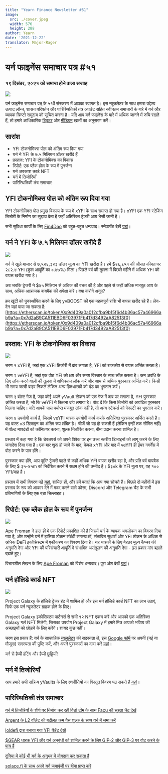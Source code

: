 ```yaml
---
title: "Yearn Finance Newsletter #51"
image:
  src: ./cover.jpeg
  width: 576
  height: 288
author: Yearn
date: '2021-12-22'
translator: Major-Rager
---
```


# यर्न फाइनेंस समाचार पत्र #५१

### १९ दिसंबर, २०२१ को समाप्त होने वाला सप्ताह

![](/_posts/_newsletters/Yearn-Finance-Newsletter-51/cover.jpeg?w=880&h=440)

यर्न फाइनेंस समाचार पत् के ५१वें संस्करण में आपका स्वागत है। इस न्यूज़लेटर के साथ हमारा उद्देश्य उत्पाद लॉन्च, शासन परिवर्तन और पारिस्थितिकी तंत्र अपडेट सहित नवीनतम समाचारों के बारे में यर्न और व्यापक क्रिप्टो समुदाय को सूचित करना है। यदि आप यर्न फाइनेंस के बारे में अधिक जानने में रुचि रखते हैं, तो हमारे आधिकारिक [ट्विटर](https://twitter.com/iearnfinance) और [मीडियम](https://medium.com/iearn) खातों का अनुसरण करें।

## सारांश

- YFI टोकनोमिक्स पोल को अंतिम रूप दिया गया
- यर्न ने YFI के ७.५ मिलियन डॉलर खरीदे हैं
- प्रस्ताव: YFI के टोकनोमिक्स का विकास
- रिपोर्ट: एक ब्लैक होल के रूप में पुनर्जन्म
- यर्न अवकाश कार्ड NFT
- यर्न में तिजोरियाँ
- पारिस्थितिकी तंत्र समाचार

## YFI टोकनोमिक्स पोल को अंतिम रूप दिया गया

YFI टोकनोमिक्स पोल प्रमुख विकल्प के रूप में xYFI के साथ समाप्त हो गया है। xYFI एक YFI स्टेकिंग तिजोरी के निर्माण का सुझाव देता है जहाँ अतिरिक्त ट्रेजरी आय भेजी जानी है।

सभी सुविधा कार्यों के लिए [Fin4Dao](https://twitter.com/Fin4Dao) को बहुत-बहुत धन्यवाद। स्नैपशॉट देखें [यहां](https://snapshot.org/#/ybaby.eth/proposal/0x783cb3d57dd59b2827f6a42967375f06504cc947eba3c0e495c7b29ffd47aea)।

## यर्न ने YFI के ७.५ मिलियन डॉलर खरीदे हैं

![](/_posts/_newsletters/Yearn-Finance-Newsletter-51/image2.jpg?w=800&h=609)

यर्न ने खुले बाजार से ७,५२६,३२३ डॉलर मूल्य का YFI खरीदा है। हमें $२६,६५१ की औसत कीमत पर २८२.४ YFI (कुल आपूर्ति का ०.७७%) मिला। पिछले वर्ष की तुलना में पिछले महीने में अधिक YFI को वापस खरीदा गया है।

अब जबकि ट्रेजरी ने $४५ मिलियन से अधिक की बचत की है और पहले से कहीं अधिक मजबूत आय के साथ, अधिक आक्रामक बायबैक की अपेक्षा करें। क्या करोगे अनूप?

हम खूंटी को पुनर्स्थापित करने के लिए yvBOOST की एक महत्वपूर्ण राशि भी वापस खरीद रहे हैं। लेन-देन यहां पाया जा सकता है: [https://etherscan.io/token/0x9d409a0a012cfba9b15f6d4b36ac57a46966ab9a?a=0x7d2aB9CA511EBD6F03971Fb417d3492aA82513f0](https://etherscan.io/token/0x9d409a0a012cfba9b15f6d4b36ac57a46966ab9a?a=0x7d2aB9CA511EBD6F03971Fb417d3492aA82513f0)

## प्रस्ताव: YFI के टोकनोमिक्स का विकास

![](/_posts/_newsletters/Yearn-Finance-Newsletter-51/image3.jpg?w=800&h=466)

चरण १ xYFI है, जहां एक xYFI तिजोरी में दांव लगाता है, YFI को राजकोष से वापस अर्जित करता है।

चरण २ veYFI है, जहां एक वोट YFI को क्षय और समय विस्तार के साथ लॉक करता है। कम अवधि के लिए लॉक करने वालों की तुलना में अधिकतम लॉक करें और आय से अधिक पुरस्कार अर्जित करें। किसी भी समय जल्दी बाहर निकलें लेकिन अन्य हितधारकों को दंड का भुगतान करें।

चरण ३ वॉल्ट गेज है, जहां कोई अपने yVault टोकन को एक गेज में दांव पर लगाता है, YFI पुरस्कार अर्जित करता है, जो कि veYFI ने कितना दांव लगाया है। वोट दें कि किस तिजोरी को आवंटित पुरस्कार मिलना चाहिए। यदि आपके पास पर्याप्त मजबूत लॉक नहीं है, तो अन्य स्टेकर्स को पेनल्टी का भुगतान करें।

चरण ४ उपयोगी कार्य है, जिसमें veYFI धारक उपयोगी कार्य करके अतिरिक्त पुरस्कार अर्जित करते हैं। यह वाल्ट v3 डिज़ाइन का अंतिम रूप लंबित है। चीजें जो यह हो सकती हैं (लेकिन इन्हीं तक सीमित नहीं) में वॉल्ट मापदंडों को कॉन्फ़िगर करना, शुल्क निर्धारित करना, बीमा प्रदान करना शामिल है।

प्रस्ताव में कहा गया है कि डेवलपर्स को अपने विवेक पर इन उच्च स्तरीय डिजाइनों को लागू करने के लिए जनादेश दिया गया है। एक बार शुरू हो जाने के बाद, केवल xYFI और बाद में veYFI ही ईयर गवर्नेंस में वोट करने के पात्र होंगे।

पुरस्कार क्या होंगे, आप पूछें? ट्रेजरी पहले से कहीं अधिक YFI वापस खरीद रहा है, और प्रति वर्ष बायबैक के लिए $ ३५-४५m को निर्देशित करने में सक्षम होने की उम्मीद है। $३०k के YFI मूल्य पर, वह १०० YFI/माह है।

प्रस्ताव में सभी विवरण पढ़ें [यहां](https://gov.yearn.finance/t/proposal-evolving-yfi-tokenomics/11994), शामिल हों, और हमें बताएं कि आप क्या सोचते हैं। पिछले दो महीनों में इस प्रस्ताव के रूप को आकार देने में मदद करने वाले फोरम, Discord और Telegram चैट के सभी प्रतिभागियों के लिए एक बड़ा चिल्लाहट।

## रिपोर्ट: एक ब्लैक होल के रूप में पुनर्जन्म

![](/_posts/_newsletters/Yearn-Finance-Newsletter-51/image4.jpg?w=733&h=750)

Ape Froman ने हाल ही में एक रिपोर्ट प्रकाशित की है जिसमें यर्न के व्यापक अवलोकन का विवरण दिया गया है, और उन्होंने यर्न में हालिया टोकन संबंधी समस्याओं, संभावित सुधारों और YFI टोकन के अधिक से अधिक DeFi इकोसिस्टम में एकीकरण का विवरण दिया है। यह धारकों के लिए बेहतर मूल्य कैप्चर की अनुमति देगा और YFI की परिसंचारी आपूर्ति में संभावित असंतुलन की अनुमति देगा - इस प्रकार मांग बढ़ाते बढ़ाते हुए।

विचारशील लेखन के लिए [Ape Froman](https://medium.com/@portiadog) को विशेष धन्यवाद। पूरा अंश देखें [यहां](https://medium.com/@portiadog/yfi-reborn-as-a-black-hole-db249b90ed5a)।

## यर्न हॉलिडे कार्ड NFT

![](/_posts/_newsletters/Yearn-Finance-Newsletter-51/image5.jpg?w=625&h=750)

Project Galaxy के हॉलिडे ट्रेजर हंट में शामिल हों और इस यर्न हॉलिडे कार्ड NFT का लाभ उठाएं, सिर्फ एक यर्न न्यूजलेटर ग्राहक होने के लिए।

Project Galaxy इकोसिस्टम पार्टनर्स से सभी १२ NFT एकत्र करें और आपको एक अतिरिक्त Galaxy गर्ल NFT मिलेगी, जिसका उपयोग Project Galaxy में हमारे मित्र आपको भविष्य की अच्छाइयों को छोड़ने के लिए करेंगे। शायद कुछ नहीं।

चरण इस प्रकार हैं: यर्न के साप्ताहिक [न्यूज़लेटर](https://yearn.substack.com/) की सदस्यता लें, इस [Google फॉर्म](https://forms.gle/gsVpRsjdSXxyaXha9) पर अपनी (नई या मौजूदा) सदस्यता की पुष्टि करें, और अपने पुरस्कारों का दावा करें [यहां](https://galaxy.eco/yearn/campaign/GCTj8UUaoD)।

यर्न से हैप्पी हंटिंग और हैप्पी छुट्टियाँ!

## यर्न में तिजोरियाँ

आप हमारे सभी सक्रिय yVaults के लिए रणनीतियों का विस्तृत विवरण पढ़ सकते हैं [यहां](https://medium.com/yearn-state-of-the-vaults/the-vaults-at-yearn-9237905ffed3)।

## पारिस्थितिकी तंत्र समाचार

[यर्न में तिजोरियाँ के शीर्ष पर निर्माण कर रही विडो टीम के साथ Facu की सुरक्षा चैट देखें](https://www.joinwido.com/blog/chat-with-facu-about-wido-together-and-its-security-model )

[Argent के L2 वॉलेट की बदौलत कम गैस शुल्क के साथ यर्न में जमा करें](https://twitter.com/argentHQ/status/1471503921851944983)

[loldefi द्वारा बनाया गया YFI पेंडेंट देखें](https://twitter.com/loldefi/status/1470449196939493383)

[$GEAR धारक YFI और यर्न अनुबंधों को शामिल करने के लिए GIP-2 और GIP-3 पर वोट करने के पात्र हैं](https://twitter.com/GearboxProtocol/status/1472299963149426696?s=20)

[दुनिया में कोई भी यर्न के अनुभव में योगदान कर सकता है](https://twitter.com/bantg/status/1472038972092207107?s=20)

[solace.fi के साथ अपने यर्न जमापुंजी पर बीमा प्राप्त करें](https://twitter.com/SolaceFi/status/1471594979638321153?s=20)
